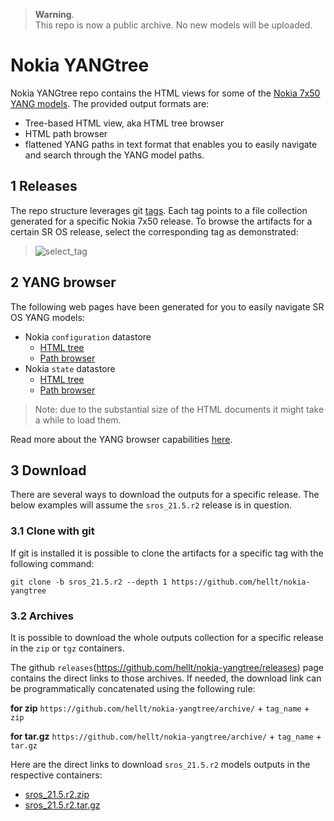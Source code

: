 > **Warning**.  
> This repo is now a public archive. No new models will be uploaded.

# Nokia YANGtree
Nokia YANGtree repo contains the HTML views for some of the [Nokia 7x50 YANG models](https://github.com/nokia/7x50_YangModels). The provided output formats are:

- Tree-based HTML view, aka HTML tree browser
- HTML path browser
- flattened YANG paths in text format that enables you to easily navigate and search through the YANG model paths.

## 1 Releases
The repo structure leverages git [tags](https://github.com/hellt/nokia-yangtree/tags). Each tag points to a file collection generated for a specific Nokia 7x50 release. To browse the artifacts for a certain SR OS release, select the corresponding tag as demonstrated:

> ![select_tag](https://gitlab.com/rdodin/pics/-/wikis/uploads/8e9e7582ff6b90fef02c9fd529d84303/CleanShot_2020-05-19_at_14.28.31.gif)


## 2 YANG browser
The following web pages have been generated for you to easily navigate SR OS YANG models:

* Nokia `configuration` datastore
  * [HTML tree](https://rdodin.gitlab.io/nokia-yangtree-srv/sros_21.5.r2-nokia-conf-combined.html)
  * [Path browser](https://rdodin.gitlab.io/nokia-yangtree-srv/sros_21.5.r2-nokia-conf-combined-paths.html)
* Nokia `state` datastore
  * [HTML tree](https://rdodin.gitlab.io/nokia-yangtree-srv/sros_21.5.r2-nokia-state-combined.html)
  * [Path browser](https://rdodin.gitlab.io/nokia-yangtree-srv/sros_21.5.r2-nokia-state-combined-paths.html)

> Note: due to the substantial size of the HTML documents it might take a while to load them.

Read more about the YANG browser capabilities [here](https://netdevops.me/2020/nokia-yang-tree/).

## 3 Download
There are several ways to download the outputs for a specific release. The below examples will assume the `sros_21.5.r2` release is in question.

### 3.1 Clone with git
If git is installed it is possible to clone the artifacts for a specific tag with the following command:
```
git clone -b sros_21.5.r2 --depth 1 https://github.com/hellt/nokia-yangtree
```

### 3.2 Archives
It is possible to download the whole outputs collection for a specific release in the `zip` or `tgz` containers.

The github `releases`(https://github.com/hellt/nokia-yangtree/releases) page contains the direct links to those archives. If needed, the download link can be programmatically concatenated using the following rule:

**for zip**
`https://github.com/hellt/nokia-yangtree/archive/` + `tag_name` + `zip`

**for tar.gz**
`https://github.com/hellt/nokia-yangtree/archive/` + `tag_name` + `tar.gz`

Here are the direct links to download `sros_21.5.r2` models outputs in the respective containers:
- [sros_21.5.r2.zip](https://github.com/hellt/nokia-yangtree/archive/sros_21.5.r2.zip)
- [sros_21.5.r2.tar.gz](https://github.com/hellt/nokia-yangtree/archive/sros_21.5.r2.tar.gz)
